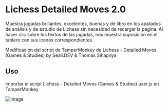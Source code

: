 # Lichess Detailed Moves 2.0
Muestra jugadas brillantes, excelentes, buenas y de libro en los apatados de análisis y de estudio de Lichess sin necesidad de recargar la página. 
Al hacer clic sobre los textos de las jugadas, nos muestra suposición en el tablero con sus iconos correspondientes.

Modificación del script de TamperMonkey de Lichess - Detailed Moves (Games & Studies) by Seall.DEV & Thomas Sihapnya

## Uso
Importar el script Lichess - Detailed Moves (Games & Studies).user.js en TamperMonkey

![image](https://github.com/user-attachments/assets/df8b868e-04d3-4c45-b251-990304d52f56)
